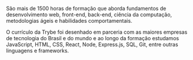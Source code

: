 São mais de 1500 horas de formação que aborda fundamentos de desenvolvimento web, front-end, back-end, ciência da computação, metodologias ágeis e habilidades comportamentais.

O currículo da Trybe foi desenhado em parceria com as maiores empresas de tecnologia do Brasil e do mundo e ao longo da formação estudamos JavaScript, HTML, CSS, React, Node, Express.js, SQL, Git, entre outras linguagens e frameworks.
